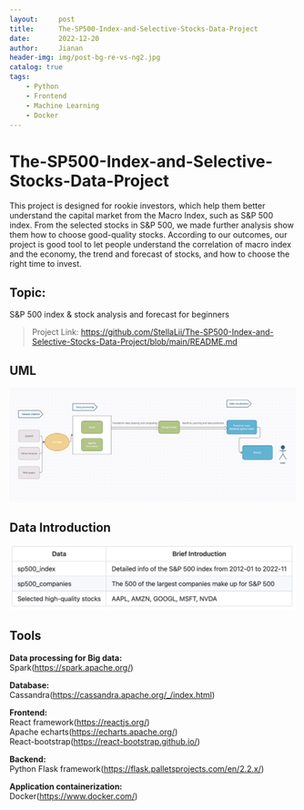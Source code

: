 ```yaml
---
layout:     post
title:      The-SP500-Index-and-Selective-Stocks-Data-Project
date:       2022-12-20
author:     Jianan
header-img: img/post-bg-re-vs-ng2.jpg
catalog: true
tags:
    - Python
    - Frontend
    - Machine Learning
    - Docker
---
```


# The-SP500-Index-and-Selective-Stocks-Data-Project
This project is designed for rookie investors, which help them better understand the capital market from the Macro Index, such as S&P 500 index. From the selected stocks in S&P 500, we made further analysis show them how to choose good-quality stocks. According to our outcomes, our project is good tool to let people understand the correlation of macro index and the economy, the trend and forecast of stocks, and how to choose the right time to invest.


## Topic:   
S&P 500 index & stock analysis and forecast for beginners
>Project Link: https://github.com/StellaLii/The-SP500-Index-and-Selective-Stocks-Data-Project/blob/main/README.md

## UML
![UML](https://github.com/StellaLii/MarkDown-Photos/blob/master/SP500/UML.jpeg)

## Data Introduction
<!-- |  Data   | Brief Introduction  |
|  ----  | ----  |
| sp500_index  | Detailed info of the S&P 500 index from 2012-01 to 2022-11 |
| sp500_companies | The 500 of the largest companies make up for S&P 500 |
| Selected high-quality stocks | AAPL, AMZN, GOOGL, MSFT, NVDA| -->

![Dataset](https://github.com/StellaLii/MarkDown-Photos/blob/master/SP500/dataset.jpg)

## Tools
**Data processing for Big data:**\
Spark(https://spark.apache.org/) 

**Database:**\
Cassandra(https://cassandra.apache.org/_/index.html)

**Frontend:** \
React framework(https://reactjs.org/)  
Apache echarts(https://echarts.apache.org/)  
React-bootstrap(https://react-bootstrap.github.io/)  

**Backend:**\
Python Flask framework(https://flask.palletsprojects.com/en/2.2.x/)

**Application containerization:**\
Docker(https://www.docker.com/)